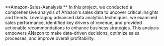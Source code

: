 **Amazon-Sales-Aanalysis
**
In this project, we conducted a comprehensive analysis of ANazon's sales data to uncover critical insights and trends. Leveraging advanced data analytics techniques, we examined sales performance, identified key drivers of revenue, and provided actionable recommendations to enhance business strategies. This analysis empowers ANazon to make data-driven decisions, optimize sales processes, and improve overall profitability.

